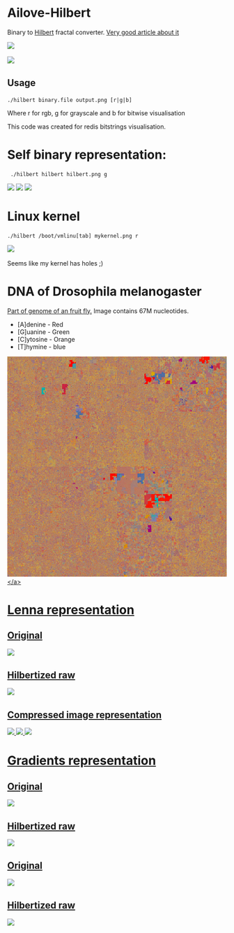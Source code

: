 Ailove-Hilbert
==============

Binary to <a href="http://en.wikipedia.org/wiki/Hilbert_curve">Hilbert</a> fractal converter. 
<a href="http://blog.notdot.net/2009/11/Damn-Cool-Algorithms-Spatial-indexing-with-Quadtrees-and-Hilbert-Curves">Very good article about it</a>

<img src="http://upload.wikimedia.org/wikipedia/commons/4/46/Hilbert_curve.gif">

<a href="http://xkcd.com/195/"><img src="http://imgs.xkcd.com/comics/map_of_the_internet.jpg"></a>

Usage
-----

    ./hilbert binary.file output.png [r|g|b]

Where r for rgb, g for grayscale and b for bitwise visualisation

This code was created for redis bitstrings visualisation. 

Self binary representation:
==============================

     ./hilbert hilbert hilbert.png g

<img src="https://raw.github.com/ailove-lab/Ailove-Hilbert/master/hilbert_r.png">

<img src="https://raw.github.com/ailove-lab/Ailove-Hilbert/master/hilbert_g.png">

<img src="https://raw.github.com/ailove-lab/Ailove-Hilbert/master/hilbert_b.png">

Linux kernel
============

    ./hilbert /boot/vmlinu[tab] mykernel.png r

<img src="https://raw.github.com/ailove-lab/Ailove-Hilbert/master/vmlinuz-3.2.0-4-amd64.png">

Seems like my kernel has holes ;)

DNA of Drosophila melanogaster
==============================

<a href="https://www.ncbi.nlm.nih.gov/genome/47?genome_assembly_id=1508903">Part of genome of an fruit fly.</a> Image contains 67M nucleotides.

- [A]denine - Red
- [G]uanine - Green
- [C]ytosine - Orange
- [T]hymine - blue

<a href="./genome.png"><img src="./genome_small.jpg"></а>


Lenna representation
====================

Original
--------
<img src="https://raw.github.com/ailove-lab/Ailove-Hilbert/master/lenna.png">

Hilbertized raw
---------------
<img src="https://raw.github.com/ailove-lab/Ailove-Hilbert/master/lenna_r.png">

Compressed image representation
-------------------------------
<img src="https://raw.github.com/ailove-lab/Ailove-Hilbert/master/lenna_bin_r.png">

<img src="https://raw.github.com/ailove-lab/Ailove-Hilbert/master/lenna_bin_g.png">

<img src="https://raw.github.com/ailove-lab/Ailove-Hilbert/master/lenna_bin_b.png">

Gradients representation
========================

Original
--------
<img src="https://raw.github.com/ailove-lab/Ailove-Hilbert/master/gradient.png">

Hilbertized raw
---------------
<img src="https://raw.github.com/ailove-lab/Ailove-Hilbert/master/gradient_r.png">

Original
--------
<img src="https://raw.github.com/ailove-lab/Ailove-Hilbert/master/rgradient.png">

Hilbertized raw
---------------
<img src="https://raw.github.com/ailove-lab/Ailove-Hilbert/master/rgradient_r.png">

